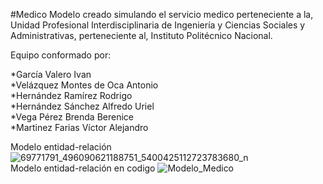 #Medico
Modelo creado simulando el servicio medico perteneciente a la, Unidad Profesional Interdisciplinaria de Ingeniería y Ciencias Sociales y Administrativas, perteneciente al, Instituto Politécnico Nacional.

Equipo conformado por:

*García Valero Ivan\
*Velázquez Montes de Oca Antonio\
*Hernández Ramírez Rodrigo\
*Hernández Sánchez Alfredo Uriel\
*Vega Pérez Brenda Berenice\
*Martinez Farias Víctor Alejandro

Modelo entidad-relación\
![69771791_496090621188751_5400425112723783680_n](https://user-images.githubusercontent.com/41710949/64669859-ba3f4600-d428-11e9-99be-ff0dafc0b0e4.png) \
Modelo entidad-relación en codigo
![Modelo_Medico](https://user-images.githubusercontent.com/41710949/64669756-67658e80-d428-11e9-999d-12a3fcb3cf18.PNG)


